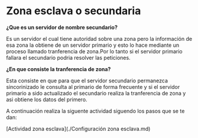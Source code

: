 # Zona esclava o secundaria

**¿Que es un servidor de nombre secundario?**

Es un servidor el cual tiene autoridad sobre una zona pero la información de esa zona la obtiene de un servidor primario y esto lo hace mediante un proceso llamado tranferencia de zona.Por lo tanto si el servidor primario fallara el secundario podria resolver las peticiones.

**¿En que consiste la tranferencia de zona?**

Esta consiste en que para que el servidor secundario permanezca sincorinizado le consulta al primario de forma frecuente y si el servidor primario a sido actualizado el secundario realiza la tranferencia de zona y asi obtiene los datos del primero.

A continuación realiza la siguente actividad siguendo los pasos que se te dan:

[Actividad zona esclava](./Configuración zona esclava.md)

